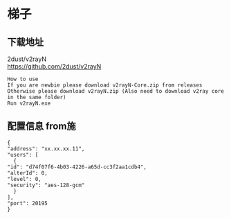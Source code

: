 # 梯子  

## 下载地址    
2dust/v2rayN  
https://github.com/2dust/v2rayN  
    
    How to use
    If you are newbie please download v2rayN-Core.zip from releases
    Otherwise please download v2rayN.zip (Also need to download v2ray core in the same folder)
    Run v2rayN.exe


## 配置信息  from施  

    {
    "address": "xx.xx.xx.11",
    "users": [
      {
    "id": "d74f07f6-4b03-4226-a65d-cc3f2aa1cdb4",
    "alterId": 0,
    "level": 0,
    "security": "aes-128-gcm"
      }
    ],
    "port": 20195
    }  
    
